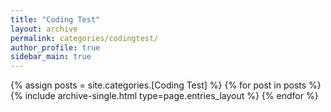 ```yaml
---
title: "Coding Test"
layout: archive
permalink: categories/codingtest/
author_profile: true
sidebar_main: true
---
```



{% assign posts = site.categories.[Coding Test] %}
{% for post in posts %} {% include archive-single.html type=page.entries_layout %} {% endfor %}
